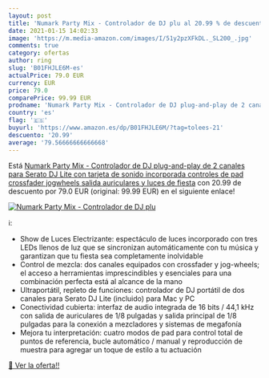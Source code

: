```yaml
---
layout: post
title: 'Numark Party Mix - Controlador de DJ plu al 20.99 % de descuento'
date: 2021-01-15 14:02:33
image: 'https://m.media-amazon.com/images/I/51y2pzXFkDL._SL200_.jpg'
comments: true
category: ofertas
author: ring
slug: 'B01FHJLE6M-es'
actualPrice: 79.0 EUR
currency: EUR
price: 79.0
comparePrice: 99.99 EUR
prodname: 'Numark Party Mix - Controlador de DJ plug-and-play de 2 canales para Serato DJ Lite con tarjeta de sonido incorporada  controles de pad  crossfader  jogwheels  salida auriculares y luces de fiesta'
country: 'es'
flag: '🇪🇸'
buyurl: 'https://www.amazon.es/dp/B01FHJLE6M/?tag=tolees-21'
descuento: '20.99'
average: '79.56666666666668'
---
```


Está [Numark Party Mix - Controlador de DJ plug-and-play de 2 canales para Serato DJ Lite con tarjeta de sonido incorporada  controles de pad  crossfader  jogwheels  salida auriculares y luces de fiesta](https://www.amazon.es/dp/B01FHJLE6M/?tag=tolees-21) con 20.99 de descuento por 79.0 EUR (original: 99.99 EUR) en el siguiente enlace!

[![Numark Party Mix - Controlador de DJ plu](https://m.media-amazon.com/images/I/51y2pzXFkDL._SL200_.jpg)](https://www.amazon.es/dp/B01FHJLE6M/?tag=tolees-21)

ℹ️:

- Show de Luces Electrizante: espectáculo de luces incorporado con tres LEDs llenos de luz que se sincronizan automáticamente con tu música y garantizan que tu fiesta sea completamente inolvidable
- Control de mezcla: dos canales equipados con crossfader y jog-wheels; el acceso a herramientas imprescindibles y esenciales para una combinación perfecta está al alcance de la mano
- Ultraportátil, repleto de funciones: controlador de DJ portátil de dos canales para Serato DJ Lite (incluido) para Mac y PC
- Conectividad cubierta: interfaz de audio integrada de 16 bits / 44,1 kHz con salida de auriculares de 1/8 pulgadas y salida principal de 1/8 pulgadas para la conexión a mezcladores y sistemas de megafonía
- Mejora tu interpretación: cuatro modos de pad para control total de puntos de referencia, bucle automático / manual y reproducción de muestra para agregar un toque de estilo a tu actuación

[🛒 Ver la oferta!!](https://www.amazon.es/dp/B01FHJLE6M/?tag=tolees-21)
